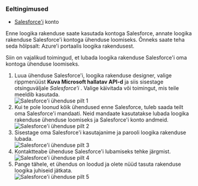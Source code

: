 ### <a name="prerequisites"></a>Eeltingimused

- [Salesforce'i](https://salesforce.com) konto  


Enne loogika rakenduse saate kasutada kontoga Salesforce, annate loogika rakenduse Salesforce'i kontoga ühenduse loomiseks. Õnneks saate teha seda hõlpsalt: Azure'i portaalis loogika rakendusest.  

Siin on vajalikud toimingud, et lubada loogika rakenduse Salesforce'i oma kontoga ühenduse loomiseks.  
1. Luua ühenduse Salesforce'i, loogika rakenduse designer, valige rippmenüüst **Kuva Microsoft hallatav API-d** ja siis sisestage otsinguväljale *Salesforce'i* . Valige käivitada või toimingut, mis teile meeldib kasutada.  
![Salesforce'i ühenduse pilt 1](./media/connectors-create-api-salesforce/salesforce-1.png)  
2. Kui te pole loonud kõik ühendused enne Salesforce, tuleb saada teilt oma Salesforce'i mandaati. Neid mandaate kasutatakse lubada loogika rakenduse ühenduse loomiseks ja Salesforce'i konto andmeid.  
![Salesforce'i ühenduse pilt 2](./media/connectors-create-api-salesforce/salesforce-2.png)  
3. Sisestage oma Salesforce'i kasutajanime ja parooli loogika rakenduse lubada.  
 ![Salesforce'i ühenduse pilt 3](./media/connectors-create-api-salesforce/salesforce-3.png)  
4. Kontaktteabe ühenduse Salesforce'i lubamiseks tehke järgmist.  
![Salesforce'i ühenduse pilt 4](./media/connectors-create-api-salesforce/salesforce-4.png)  
5. Pange tähele, et ühendus on loodud ja olete nüüd tasuta rakenduse loogika juhiseid jätkata.  
![Salesforce'i ühenduse pilt 5](./media/connectors-create-api-salesforce/salesforce-5.png)  
